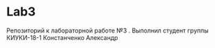 # Lab3
Репозиторий к лабораторной работе №3 . Выполнил студент группы КИУКИ-18-1 Констанченко Александр
